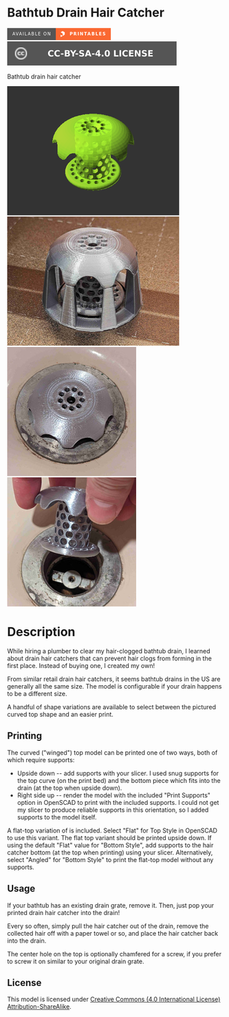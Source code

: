 # Bathtub Drain Hair Catcher

[![Available on Printables][printables-badge]][printables-model]
[![CC-BY-SA-4.0 license][license-badge]][license]

Bathtub drain hair catcher

![Model render with winged-round top style](images/readme/demo-winged-round.png)
![Photo of print on build plate with supports](images/readme/photo-build-plate.jpg)
![Photo installed in drain](images/readme/photo-drain-1.jpg)
![Photo of fit in drain](images/readme/photo-drain-2.jpg)

# Description

While hiring a plumber to clear my hair-clogged bathtub drain, I learned about
drain hair catchers that can prevent hair clogs from forming in the first place.
Instead of buying one, I created my own!

From similar retail drain hair catchers, it seems bathtub drains in the US are
generally all the same size. The model is configurable if your drain happens to
be a different size.

A handful of shape variations are available to select between the pictured
curved top shape and an easier print.

## Printing

The curved ("winged") top model can be printed one of two ways, both of which
require supports:

* Upside down -- add supports with your slicer. I used snug supports for the top
  curve (on the print bed) and the bottom piece which fits into the drain (at
  the top when upside down).
* Right side up -- render the model with the included "Print Supports" option in
  OpenSCAD to print with the included supports. I could not get my slicer to
  produce reliable supports in this orientation, so I added supports to the
  model itself.

A flat-top variation of is included. Select "Flat" for Top Style in OpenSCAD to
use this variant. The flat top variant should be printed upside down. If using
the default "Flat" value for "Bottom Style", add supports to the hair catcher
bottom (at the top when printing) using your slicer. Alternatively, select
"Angled" for "Bottom Style" to print the flat-top model without any supports.

## Usage

If your bathtub has an existing drain grate, remove it. Then, just pop your
printed drain hair catcher into the drain!

Every so often, simply pull the hair catcher out of the drain, remove the
collected hair off with a paper towel or so, and place the hair catcher back
into the drain.

The center hole on the top is optionally chamfered for a screw, if you prefer to
screw it on similar to your original drain grate.

## License

This model is licensed under [Creative Commons (4.0 International License) Attribution-ShareAlike][license].


[license]: http://creativecommons.org/licenses/by-sa/4.0/
[license-badge]: /_static/license-badge-cc-by-sa-4.0.svg
[printables-badge]: /_static/printables-badge.png
[printables-model]: https://www.printables.com/model/633869
